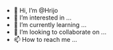 - 👋 Hi, I’m @Hrijo
- 👀 I’m interested in ...
- 🌱 I’m currently learning ...
- 💞️ I’m looking to collaborate on ...
- 📫 How to reach me ...

<!---
Hrijo/Hrijo is a ✨ special ✨ repository because its `README.md` (this file) appears on your GitHub profile.
You can click the Preview link to take a look at your changes.
--->

